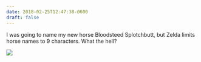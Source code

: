 ```yaml
---
date: 2018-02-25T12:47:38-0600
draft: false
---
```




I was going to name my new horse Bloodsteed Splotchbutt, but Zelda limits horse names to 9 characters. What the hell?

![](/images/2018/e40da9307d.jpg)



